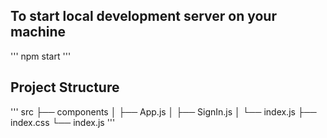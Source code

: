 ## To start local development server on your machine

'''
    npm start
'''
## Project Structure

'''
    src
├── components
│   ├── App.js
│   ├── SignIn.js
│   └── index.js
├── index.css
└── index.js
'''